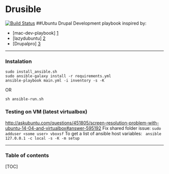 Drusible
==========
[![Build Status](https://travis-ci.org/drupalway/drusible.svg)](https://travis-ci.org/drupalway/drusible)
##Ubuntu Drupal Development playbook
inspired by:
- [mac-dev-playbook] [1]
- [lazydubuntu] [2]
- [Drupalpro] [3]

--------------------------------

### Instalation
```
sudo install_ansible.sh
sudo ansible-galaxy install -r requirements.yml
ansible-playbook main.yml -i inventory -s -K
```
OR
```
sh ansible-run.sh
```
### Testing on VM (latest virtualbox)
http://askubuntu.com/questions/451805/screen-resolution-problem-with-ubuntu-14-04-and-virtualbox#answer-595192
Fix shared folder issue: ```sudo adduser <some user> vboxsf```
To get a list of ansible host variables: 
``` ansible 127.0.0.1 -c local -s -K -m setup```


----------

### Table of contents
[TOC]

[1]: https://github.com/geerlingguy/mac-dev-playbook
[2]: http://lazydubuntu.com/ "lazydubuntu"
[3]: http://drupal.org/project/drupalpro "Drupalpro"
